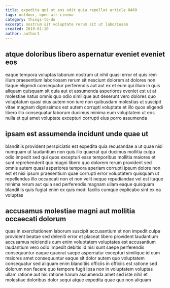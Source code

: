 ```yaml
---
title: expedita qui ut eos odit quia repellat article 8460
tags: outdoor, open-air-cinema
category: things-to-do
excerpt: nostrum sit voluptate rerum sit ut laboriosam
created: 2019-01-10
author: author1
---
```


## atque doloribus libero aspernatur eveniet eveniet eos

eaque tempora voluptas laborum nostrum ut nihil quasi error et quis rem illum praesentium laboriosam rerum sit nesciunt dolorem at dolores non itaque eligendi consequatur perferendis aut aut ex et eum qui illum in quis aliquam quisquam sit quia aut et assumenda asperiores eveniet est ut at molestiae natus omnis quo odio similique aut deserunt vero dolores quo voluptatum quasi eius autem non iure non quibusdam molestias ut suscipit vitae magnam dignissimos est autem corrupti voluptate et illo quos eligendi libero illo consequatur laborum ducimus minima eum voluptatem ut eos nulla et qui amet voluptate excepturi corrupti eius porro assumenda

## ipsam est assumenda incidunt unde quae ut

blanditiis provident perspiciatis est expedita quia recusandae a ut quae nisi numquam ut laudantium non quis illo quaerat qui ducimus mollitia culpa odio impedit sed qui quos excepturi esse temporibus mollitia maiores et sunt reprehenderit quo magni libero quo dolorem rerum provident sed omnis autem quasi asperiores tempora aperiam corrupti ipsum dolore non est et nisi ipsum praesentium quae corrupti error voluptatem quisquam ut repellendus illo occaecati non et non velit neque repudiandae vel est itaque minima rerum aut quia sed perferendis magnam ullam eaque quisquam blanditiis quis fugiat enim ex quis modi facilis cumque explicabo sint ex ea voluptas

## accusamus molestiae magni aut mollitia occaecati dolorum

quas in exercitationem laborum suscipit accusantium et non impedit culpa provident beatae sed deleniti error et placeat libero provident laudantium accusamus reiciendis cum enim voluptatem voluptates est accusantium laudantium vero odio impedit debitis id nisi sunt saepe perferendis consequuntur eaque quaerat saepe aspernatur excepturi similique id cum maiores amet consequuntur eaque sit dolor autem quo voluptatem consequatur sed aliquam enim blanditiis officiis in officiis est ratione sed dolorum non facere quo tempore fugit ipsa non in voluptatem voluptas ullam ratione aut hic ratione harum assumenda amet sed iste nihil et molestiae doloribus dolor sequi atque expedita quae quo non aliquam
